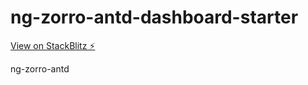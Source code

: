 # ng-zorro-antd-dashboard-starter

[View on StackBlitz ⚡️](https://ng-zorro-antd-dashboard-starter.stackblitz.io/)

ng-zorro-antd
